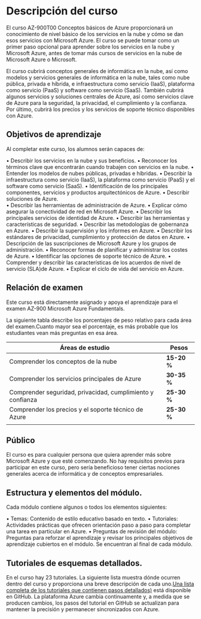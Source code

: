 # Descripción del curso 

El curso AZ-900T00 Conceptos básicos de Azure proporcionará un conocimiento de nivel básico de los servicios en la nube y cómo se dan esos servicios con Microsoft
Azure. El curso se puede tomar como un primer paso opcional para aprender sobre los servicios en la nube y Microsoft Azure, antes de tomar más cursos de servicios en la
nube de Microsoft Azure o Microsoft. 

El curso cubrirá conceptos generales de informática en la nube, así como modelos y servicios generales de informática en la nube, tales como nube pública, privada e
híbrida, e infraestructura como servicio (IaaS), plataforma como servicio (PaaS) y software como servicio (SaaS). 
También cubrirá algunos servicios y soluciones centrales de Azure, así como servicios clave de Azure para la seguridad, la privacidad, el cumplimiento y la confianza. Por
último, cubrirá los precios y los servicios de soporte técnico disponibles con Azure. 

##  Objetivos de aprendizaje 

Al completar este curso, los alumnos serán capaces de:

• Describir los servicios en la nube y sus beneficios.
• Reconocer los términos clave que encontrarán cuando trabajen con servicios en la nube.
• Entender los modelos de nubes públicas, privadas e híbridas.
• Describir la infraestructura como servicio (IaaS), la plataforma como servicio (PaaS) y el software como servicio (SaaS).
• Identificación de los principales componentes, servicios y productos arquitectónicos de Azure.
• Describir soluciones de Azure.  
• Describir las herramientas de administración de Azure.
• Explicar cómo asegurar la conectividad de red en Microsoft Azure.
• Describir los principales servicios de identidad de Azure.
• Describir las herramientas y características de seguridad.
• Describir las metodologías de gobernanza en Azure.
• Describir la supervisión y los informes en Azure.
• Describir los estándares de privacidad, cumplimiento y protección de datos en Azure.
• Descripción de las suscripciones de Microsoft Azure y los grupos de administración.
• Reconocer formas de planificar y administrar los costes de Azure.
• Identificar las opciones de soporte técnico de Azure.
• Comprender y describir las características de los acuerdos de nivel de servicio (SLA)de Azure.
• Explicar el ciclo de vida del servicio en Azure. 

## Relación de examen 
Este curso está directamente asignado y apoya el aprendizaje para el examen AZ-900 Microsoft Azure Fundamentals.  

La siguiente tabla describe los porcentajes de peso relativo para cada área del examen.Cuanto mayor sea el porcentaje, es más probable que los estudiantes vean más
preguntas en esa área. 

| Áreas de estudio | Pesos |
|  -- | -- |
| Comprender los conceptos de la nube  | **15-20 %**|
| Comprender los servicios principales de Azure | **30-35 %**|
| Comprender seguridad, privacidad, cumplimiento y confianza | **25-30 %**|
| Comprender los precios y el soporte técnico de Azure | **25-30 %**|
| | |

## Público 
El curso es para cualquier persona que quiera aprender más sobre Microsoft Azure y que esté comenzando. No hay requisitos previos para participar en este curso, pero
sería beneficioso tener ciertas nociones generales acerca de informática y de conceptos empresariales.

## Estructura y elementos del módulo. 

Cada módulo contiene algunos o todos los elementos siguientes:

• Temas: Contenido de estilo educativo basado en texto.
• Tutoriales: Actividades prácticas que ofrecen orientación paso a paso para completar una tarea en particular en Azure.
• Preguntas de revisión del módulo: Preguntas para reforzar el aprendizaje y revisar los principales objetivos de aprendizaje cubiertos en el módulo. Se encuentran al
final de cada módulo.

## Tutoriales de esquemas detallados. 

En el curso hay 23 tutoriales. La siguiente lista muestra dónde ocurren dentro del curso y proporciona una breve descripción de cada uno.[Una lista completa de los tutoriales
que contienen pasos detallados)](https://csa-danielvillamizar.github.io/) está disponible en GitHub. La plataforma Azure cambia continuamente y, a medida que se producen cambios, los pasos del tutorial en GitHub se actualizan para mantener la precisión y permanecer sincronizados con Azure. 



